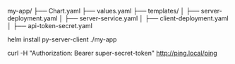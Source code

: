 my-app/
├── Chart.yaml
├── values.yaml
├── templates/
│   ├── server-deployment.yaml
│   ├── server-service.yaml
│   ├── client-deployment.yaml
│   ├── api-token-secret.yaml


helm install py-server-client ./my-app

curl -H "Authorization: Bearer super-secret-token" http://ping.local/ping
